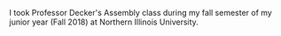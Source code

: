 I took Professor Decker's Assembly class during my fall semester of my junior year (Fall 2018) at Northern Illinois University.
